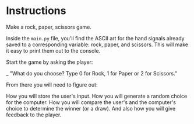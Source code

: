 # Instructions
Make a rock, paper, scissors game.

Inside the `main.py` file, you'll find the ASCII art for the hand signals already saved to a corresponding variable: rock, paper, and scissors. This will make it easy to print them out to the console.

Start the game by asking the player:

_ "What do you choose? Type 0 for Rock, 1 for Paper or 2 for Scissors."

From there you will need to figure out:

How you will store the user's input.
How you will generate a random choice for the computer.
How you will compare the user's and the computer's choice to determine the winner (or a draw).
And also how you will give feedback to the player.
